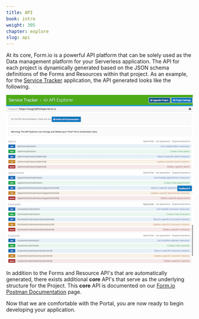 ```yaml
---
title: API
book: intro
weight: 305
chapter: explore
slug: api
---
```

At its core, Form.io is a powerful API platform that can be solely used as the Data management platform for your Serverless application. The API for each project is dynamically generated based on the JSON schema definitions of the Forms and Resources within that project. As an example, for the [Service Tracker](https://github.com/formio/formio-app-servicetracker) application, the API generated looks like the following.

![](/assets/img/userguide/service-api.png)

In addition to the Forms and Resource API's that are automatically generated, there exists additional **core** API's that serve as the underlying structure for the Project. This **core** API is documented on our [Form.io Postman Documentation](https://documenter.getpostman.com/view/684631/formio-api/2Jvuks) page.

Now that we are comfortable with the Portal, you are now ready to begin developing your application.

